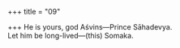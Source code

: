 +++
title = "09"

+++
He is yours, god Aśvins—Prince Sāhadevya.  
Let him be long-lived—(this) Somaka.  